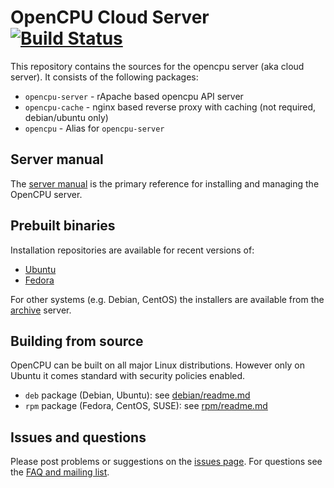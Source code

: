 # OpenCPU Cloud Server [![Build Status](https://travis-ci.org/opencpu/opencpu-server.svg)](https://travis-ci.org/opencpu/opencpu-server)

This repository contains the sources for the opencpu server (aka cloud server). It consists of the following packages:

 * `opencpu-server` - rApache based opencpu API server
 * `opencpu-cache` - nginx based reverse proxy with caching (not required, debian/ubuntu only)
 * `opencpu` - Alias for `opencpu-server`

## Server manual

The [server manual](http://opencpu.github.io/server-manual/opencpu-server.pdf) is the primary reference for installing and managing the OpenCPU server.

## Prebuilt binaries

Installation repositories are available for recent versions of:

 - [Ubuntu](https://www.opencpu.org/download.html)
 - [Fedora](http://software.opensuse.org/download.html?project=home:jeroenooms:opencpu-2.0&package=opencpu)

For other systems (e.g. Debian, CentOS) the installers are available from the [archive](https://archive.opencpu.org/) server.

## Building from source

OpenCPU can be built on all major Linux distributions. However only on Ubuntu it comes standard with security policies enabled.

 - `deb` package (Debian, Ubuntu): see [debian/readme.md](debian#readme)
 - `rpm` package (Fedora, CentOS, SUSE): see [rpm/readme.md](rpm#readme)

## Issues and questions

Please post problems or suggestions on the [issues page](https://github.com/opencpu/opencpu/issues). For questions see the [FAQ and mailing list](https://www.opencpu.org/help.html).

